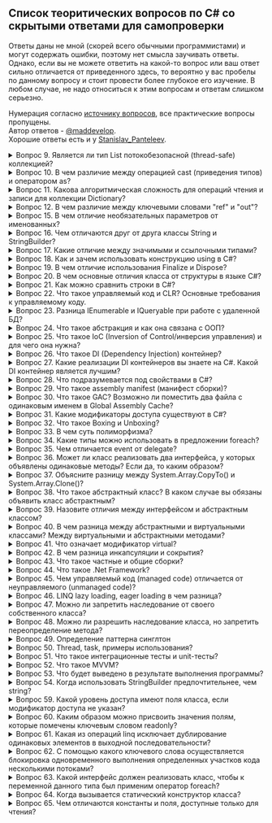 ## Список теоритических вопросов по C# со скрытыми ответами для самопроверки
Ответы даны не мной (скорей всего обычными программистами) и могут содержать ошибки, поэтому нет смысла заучивать ответы. Однако, если вы не можете ответить на какой-то вопрос или ваш ответ сильно отличается от приведенного здесь, то вероятно у вас пробелы по данному вопросу и стоит провести более глубокое его изучение. В любом случае, не надо относиться к этим вопросам и ответам слишком серьезно.

Нумерация согласно [источнику вопросов](https://metanit.com/sharp/interview/), все практические вопросы пропущены.   
Автор ответов - [@maddevelop](https://teletype.in/@maddevelop).   
Хорошие ответы есть и у [Stanislav_Panteleev](http://digital-flame.ru/2018/08/25/c-voprosyi-i-otvetyi-k-sobesedovaniyu-chast-1/).

<details><summary>Вопрос 9. Является ли тип List потокобезопасной (thread-safe) коллекцией?</summary>

>Тип List может быть потокобезопасным в операциях чтения.   
>Пользовательский код должен обеспечивать всю синхронизацию при параллельном добавлении элементов в несколько потоков или удалении элементов из них.
</details>

<details><summary>Вопрос 10. В чем различие между операцией cast (приведения типов) и оператором as?</summary>

>В случае ошибки cast выбрасывает исключение InvalidCastException, а оператор as возвращает null
</details>

<details><summary>Вопрос 11. Какова алгоритмическая сложность для операций чтения и записи для коллекции Dictionary?</summary>

>Чтение очень быстрое, потому что используются хэш-таблицы и сложность в этом случае стремится к O(1).   
>Запись проходит тоже очень быстро (O(1)), в том случае если .Count меньше емкости, если же больше, то скорость стремится к O(n).
</details>

<details><summary>Вопрос 12. В чем различие между ключевыми словами "ref" и "out"?</summary>

>Параметр с ключевым слово out может быть не инициализирован, а параметр с ключевым словом ref обязательно должен быть инииализирован до вызова метода, который использует эти параметры.
</details>

<details><summary>Вопрос 15. В чем отличие необязательных параметров от именованных?</summary>

>Необязательные параметры позволяют опускать аргументы функции, в то время как именованные параметры разрешают передавать аргументы по названию параметра.   
>Можно, например присвоить второму и третьему параметру функции значения по-умолчанию:
```csharp
public void optionalParamFunc(int p1, int p2 = 2, int p3 = 3); 
optionalParamFunc(1, p3:10); //это эквивалентно optionalParamFunc(1,2,10);
```
</details>

<details><summary>Вопрос 16. Чем отличаются друг от друга классы String и StringBuilder?</summary>

>Объект класса String представляет собой неизменяемую строку.   
>Когда выполняется какой-нибудь метод класса String, система создает новый объект в памяти с выделением ему достаточного места.   
>Объект класса StringBuilder представляет собой динамическую строку.   
>При создании строки StringBuilder выделяет памяти больше, чем необходимо этой строке, а при добавлении к ней каких-либо элементов строка не пересоздается заново.   
>В том случае если выделенной памяти не будет хватать для добавления новых элементов, то емкость объекта будет увеличена.
</details>

<details><summary>Вопрос 17. Какие отличие между значимыми и ссылочными типами?</summary>

>Значимые типы (value type) хранятся в стеке. Стек - это структура данных, которая растет снизу вверх: каждый новый элемент помещаются поверх предыдущего. Время жизни переменных таких типов ограничено их контекстом. Физически стек - это некоторая область памяти в адресном пространстве. А ссылочные типы (reference type) хранятся в куче, это другая область памяти, которую можно представить как неупорядоченный набор различных объектов. Когда создаётся объект ссылочного типа в стеке помещается ссылка на адрес в куче. Когда этот объект перестает использоваться, то ссылка уничтожается, а память в куче очищается.
</details>

<details><summary>Вопрос 18. Как и зачем использовать конструкцию using в C#?</summary>

>Ключевое слово using упрощает работу с объектами которые реализуют интерфейс IDisposable.   
>Интерфейс IDisposable содержит один метод .Dispose(), который используется для освобождения ресурсов, которые захватил объект. При использовании using не обязательно явно вызывать .Dispose() для объекта.
</details>

<details><summary>Вопрос 19. В чем отличие использования Finalize и Dispose?</summary>

>Dispose нужен для освобождения ресурсов "здесь и сейчас" (а точнее вызов Dispose сигнализирует, что нужно освободить ресурс, но не факт это случится в тот же момент). Необходимость и преимущество интерфейса IDisposable именно в том, что его реализация позволяет освобождать ресурсы не тогда, когда до них доберется сборщик мусора, а тогда, когда это нужно программисту. Ресурсы могут быть дорогими, и держать их в памяти неопределенно долгое время может быть слишком расточительным.   
>Что качается деструкторов в C#, то их нет вовсе, но есть финализаторы. Разница в том, что время вызова финализатора не определено. Его вызвать вручную нельзя это делается автоматически, в отличии от Dispose, который предназначен для такого.   
>Finalize выполняется перед уничтожением объекта. Можно сказать, что это "последний шанс" освободить ресурсы корректно. Определять этот метод имеет смысл только в случае, если класс имеет доступ к каким-либо неуправляемым ресурсам.
</details>

<details><summary>Вопрос 20. В чем основные отличия класса от структуры в языке C#?</summary>

>Основные отличия класса от структуры следующие: 
>    * Структура является размерным типом, а класс – ссылочным.
>    * Все структурные типы неявно наследуются от System.ValueType, они не бывают абстрактными и всегда неявно запечатаны (sealed)
>    * При присваивании переменных структурного типа, создается копия данных
>    * Объявления полей структуры не могут иметь инициализаторов
>    * Различная интерпретация this для структуры и класса
>    * Структура не может содержать конструктор без параметров
>    * Структура не может содержать деструктор
>    * Для ссылочных типов значение по умолчанию – null
>    * При конвертировании между ссылочным и размерным типами происходит упаковка и распаковка.
</details>

<details><summary>Вопрос 21. Как можно сравнить строки в C#?</summary>

>Согласно MSDN существует несколько методов для сравнения строк:
>    * String.Compare - Сравнивает значения двух строк. Возвращает целочисленное значение.   
>    * String.CompareOrdinal - Сравнивает две строки без учета локального языка и региональных параметров.Возвращает целочисленное значение.   
>    * String.CompareTo - Сравнивает текущий строковый объект с другой строкой. Возвращает целочисленное значение.   
>    * String.StartsWith - Определяет, начинается ли строка с переданной строки. Возвращает логическое значение.   
>    * String.EndsWith - Определяет, заканчивается ли строка переданной строкой. Возвращает логическое значение.   
>    * String.Equals - Определяет, совпадают ли две строки. Возвращает логическое значение.   
>    * String.IndexOf - Возвращает индекс позиции символа или строки начиная с начала проверяемой строки. Возвращает целочисленное значение.   
>    * String.LastIndexOf - Возвращает индекс позиции символа или строки начиная с конца проверяемой строки. Возвращает целочисленное значение.   
>    * Так же можно использовать операторы != и ==.
</details>

<details><summary>Вопрос 22. Что такое управляемый код и CLR? Основные требования к управляемому коду.</summary>

>Управляемый код - код программы исполняемый под управлением CLR (Виртуальной машиной .Net).   
>CLR (общеязыковая исполняющая среда) — исполняющая среда для байт-кода CIL (MSIL), в которой компилируются программы, написанные на .NET-совместимых языках программирования (C#, Managed C++, Visual Basic .NET, F# и прочие). CLR является одним из основных компонентов пакета Microsoft .NET Framework.   
>Написанный управляемый код должен быть полностью совместим с CTS(Common Type System), который поддерживают все .Net совместимые языки.
</details>
	
<details><summary>Вопрос 23. Разница IEnumerable<T> и IQueryable<T> при работе с удаленной БД?</summary>

>IEnumerable. Объект IEnumerable представляет набор данных в памяти и может перемещаться по этим данным только вперед.   
>IQueryable. Он располагается в пространстве имен System.Linq. Объект предоставляет удаленный доступ к базе данных и позволяет перемещаться по данным как в прямом порядке от начала до конца, так и в обратном порядке. В процессе же выполнения запроса, происходит оптимизация запроса.
```csharp
IEnumerable<Phone> phoneIEnum = db.Phones;
var phones1 = phoneIEnum.Where(p => p.Id > id).ToList(); //SELECT * FROM PHONES, фильтрация на стороне клиента
IQueryable<Phone> phoneIQuer = db.Phones;
int id = 3;
var phones2 = phoneIQuer.Where(p => p.Id > id).ToList(); //SELECT * FROM PHONES WHERE ID > 3
```
</details>

<details><summary>Вопрос 24. Что такое абстракция и как она связана с ООП?</summary>

>Под абстракцией понимается модель реальной жизни упрощенная для решения конкретной задачи, которая выражена в объекте, т.е. любой объект - это абстракция, т.к. она только частично описывает реальную сущность. Поэтому любой объект можно считать абстракцией и он только частично описывает реальную сущность. Во время преобразования реальных сущностный в объект, то он лишается тех характеристик, которые являются несущественными деталями.   
>Например можно составить упрощенный класс человека, который умеет двигаться, а от всего остального мы абстрагируемся (в данным случае несущественно то, что он умеет дышать, кушать, видеть, слышать и т. д.)
</details>

<details><summary>Вопрос 25. Что такое IoC (Inversion of Control/инверсия управления) и для чего она нужна?</summary>

>Inversion of Control (инверсия управления) — это некий абстрактный принцип, набор рекомендаций для написания слабо связанного кода. Суть которого в том, что каждый компонент системы должен быть как можно более изолированным от других, не полагаясь в своей работе на детали конкретной реализации других компонентов.
</details>
	
<details><summary>Вопрос 26. Что такое DI (Dependency Injection) контейнер?</summary>

>DI контейнер это один из способов реализации принципа IoC. Этот контейнер знает о всех интерфейсах и их реализациях в системе и умеет их сопоставлять. Перед началом работы с ним необходимо зарегистрировать известные типы и их сопоставления(интерфейс-->реализация).
</details>

<details><summary>Вопрос 27. Какие реализации DI контейнеров вы знаете на C#. Какой DI контейнер является лучшим?</summary>

>Castle Windsor, Autofac, Ninject, Unity...и так далее, на самом деле их очень много. На счет того, какой из них лучший не совсем корректный вопрос. Все зависит от конкретной реализации.
</details>

<details><summary>Вопрос 28. Что подразумевается под свойствами в C#?</summary>

>В C# существуют специальные методы доступа, которые и именуются свойствами. Они обеспечивают простой доступ к полям класса для получения или установки их значения
>Стандартной определение свойства содержит блоки get и set. В блоке get возвращается значение поля, а в блоке set устанавливается с помощью параметра value, которое представляет передаваемое значение.
</details>

<details><summary>Вопрос 29. Что такое assembly manifest (манифест сборки)?</summary>

>Манифест сборки содержит все метаданные, необходимые для задания требований сборки к версиям и удостоверения безопасности, а также все метаданные, необходимые для определения области действия сборки и разрешения ссылок на ресурсы и классы. Манифест сборки может храниться в PE-файле (EXE или DLL) с кодом MSIL или же в отдельном PE-файле, содержащем только данные манифеста.   
>Манифест сборки предназначен для следующих задач:
>    * перечисление файлов, составляющих сборку;
>    * сопоставление ссылок на типы и ресурсы сборки с файлами, содержащими объявления и реализации этих типов и ресурсов;
>    * перечисление других сборок, от которых зависит эта сборка;
>    * обеспечение косвенного обращения пользователей сборки к подробностям ее реализации;
>    * предоставление собственного описания сборки;
</details>
	
<details><summary>Вопрос 30. Что такое GAC? Возможно ли поместить два файла с одинаковым именем в Global Assembly Cache?</summary>

>GAC (Global Assembly Cache) - глобальный кэш сборок, место где хранятся разделяемые сборки. Местоположение кэша сборок отличается в зависимости от версии .NET, установленной на локальной машине.
>В GAC нельзя помещать полностью одинаковые сборки (сборки с полностью совпадающим сложным именем). Сложное имя сборки состоит из нескольких частей:
>    * Имя сборки без расширения
>    * Номер версии. Благодаря разграничению по версии можно использовать разные версии одной и ой же сборки
>    * Открытый ключ
>    * Необязательное значение для культуры (при локализации сборки)
>    * Цифровая подпись, которая создается с помощью хэш-значения содержимого сборки и значения секретного ключа. Секретный ключ представляет собой файл с расширением *.snk.
>Так, что если совпадает у двух сборок только имена сборки, а все остальное отличается, то их можно помещать в GAC вместе.
</details>
	
<details><summary>Вопрос 31. Какие модификаторы доступа существуют в C#?</summary>

Ответ: В C# применяются следующие модификаторы доступа:

    public: публичный, общедоступный класс или член класса. Такой член класса доступен из любого места в коде, а также из других программ и сборок.
    private: закрытый класс или член класса. Представляет полную противоположность модификатору public. Такой закрытый класс или член класса доступен только из кода в том же классе или контексте.
    protected: такой член класса доступен из любого места в текущем классе или в производных классах. При этом производные классы могут располагаться в других сборках.
    internal: класс и члены класса с подобным модификатором доступны из любого места кода в той же сборке, однако он недоступен для других программ и сборок (как в случае с модификатором public).
    protected internal: совмещает функционал двух модификаторов. Классы и члены класса с таким модификатором доступны из текущей сборки и из производных классов.
    private protected: такой член класса доступен из любого места в текущем классе или в производных классах, которые определены в той же сборке.
</details>
	
<details><summary>Вопрос 32. Что такое Boxing и Unboxing?</summary>

Ответ: Упаковка представляет собой процесс преобразования типа значения в тип object или в любой другой тип интерфейса, реализуемый этим типом значения. Когда тип значения упаковывается средой CLR, она создает оболочку значения внутри System.Object и сохраняет ее в управляемой куче. Операция распаковки извлекает тип значения из объекта. Упаковка является неявной; распаковка является явной.Понятия упаковки и распаковки лежат в основе единой системы типов C#, в которой значение любого типа можно рассматривать как объект. Ссылка.
</details>
	
<details><summary>Вопрос 33. В чем суть полиморфизма?</summary>

Ответ:  Полиморфизм – это различная реализация однотипных действий. Классическая фраза, которая коротко объясняет полиморфизм – «Один интерфейс, множество реализаций». Полиморфизм позволяет писать более абстрактные, расширяемые программы, один и тот же код используется для объектов разных классов, улучшается читабельность кода. Полиморфизм позволяет избавить разработчика от написания, чтения и отладки множества if-else/switch-case конструкций.

Понятие полиморфизма несет за собой еще несколько определений:

    Виртуальный метод – это метод, который МОЖЕТ быть переопределен в классе-наследнике. Такой метод может иметь стандартную реализацию в базовом классе.
    Абстрактный метод – это метод, который ДОЛЖЕН быть реализован в классе-наследнике. При этом, абстрактный метод не может иметь своей реализации в базовом классе (тело пустое), в отличии от виртуального.
    Переопределение метода – это изменение реализации метода, установленного как виртуальный (в классе наследнике метод будет работать отлично от базового класса).
</details>
	
<details><summary>Вопрос 34. Какие типы можно использовать в предложении foreach?</summary>

Ответ: Можно использовать типы, которые реализуют интерфейс System.Collections.IEnumerable или System.Collections.Generic.IEnumerable<T>. Либо же к любым типам которые удовлетворяют следующим условиям:

    включают открытый метод GetEnumerator без параметров с классом, структурой или тип интерфейсом в качестве возвращаемого значения;
    тип возвращаемого значения метода GetEnumerator должен содержать открытое свойство Currentи открытый метод MoveNext без параметров с типом возвращаемого значения Boolean.
</details>
	
<details><summary>Вопрос 35. Чем отличается event от delegate?</summary>

Ответ: Event (событие) — это формализация паттерна наблюдатель на уровне спецификации языка.

В данном паттерне предполагается, что подписчик может подписать или отписать себя у издателя, но не может подписать или отписать других подписчиков. И когда происходит уведомление зависит только от издателя, а не от кого-то другого.

Именно это ограничение и накладывает событие, в отличие от делегата: это делегат, находящийся под полным контролем объекта, являющегося его собственником.

В следующем примере можно отписать все методы, добавившие себя в делегат хх, простым присвоением null:

xx.Method = null;

С событием так не получится, только если точно знать, какой объект и каким методом на него подписан.

То же самое с отработкой события: в примере с делегатом можно заставить издателя послать уведомление, когда захочется

xx.Method();

С событием так не получится: его может запускать только из класса, в котором он объявлен. Даже из наследника напрямую не удастся запустить.
</details>
	
<details><summary>Вопрос 36. Может ли класс реализовать два интерфейса, у которых объявлены одинаковые методы? Если да, то каким образом?</summary>

Ответ: Если класс реализует два интерфейса, содержащих член с одинаковой сигнатурой, при реализации такого члена в классе оба интерфейса будут использовать этот член в качестве собственной реализации. 

Пример (все вызовы Paint приводят к вызову одного и того же метода)

class Test 
{
    static void Main()
    {
        SampleClass sc = new SampleClass();
        IControl ctrl = sc;
        ISurface srfc = sc;

        // The following lines all call the same method.
        sc.Paint();
        ctrl.Paint();
        srfc.Paint();
    }
}

interface IControl
{  void Paint();  }
interface ISurface
{  void Paint();  }

class SampleClass : IControl, ISurface
{
    // Both ISurface.Paint and IControl.Paint call this method. 
    public void Paint()
    {
        Console.WriteLine("Paint method in SampleClass");
    }
}

// Результат:
// Paint method in SampleClass
// Paint method in SampleClass
// Paint method in SampleClass

Если два метода интерфейса выполняют разные действия, это может привести к некорректной реализации одного или обоих интерфейсов. Метод интерфейса можно реализовать явно, создав метод класса, который вызывается только через этот интерфейс и относится только к нему. Для этого в имени члена класса указывается имя интерфейса. 

Например:

public class SampleClass : IControl, ISurface
{
    void IControl.Paint()
    {
        System.Console.WriteLine("IControl.Paint");
    }
    void ISurface.Paint()
    {
        System.Console.WriteLine("ISurface.Paint");
    }
}

Метод класса IControl.Paint доступен только через интерфейс IControl, а ISurface.Paint — только через интерфейс ISurface. Обе реализации метода будут разделены, и ни одна из них не будет доступна в классе напрямую. 

Например:

// Вызов метода Paint через Main

SampleClass obj = new SampleClass();
//obj.Paint();  // Compiler error.

IControl c = obj;
c.Paint();  // Вызываем IControl.Paint из SampleClass.

ISurface s = obj;
s.Paint(); // Вызываем ISurface.Paint из SampleClass.

// Результат:
// IControl.Paint
// ISurface.Paint

Явная реализация также применяется в случаях, когда в каждом из двух интерфейсов объявляются разные члены (например, свойство и метод) с одинаковыми именами:

interface ILeft
{
    int P { get;}
}
interface IRight
{
    int P();
}

Чтобы реализовать оба интерфейса и избежать ошибок компилятора, класс должен использовать явную реализацию либо свойства P, либо метода P, либо одновременно обоих этих членов.

class Middle : ILeft, IRight
{
    public int P() { return 0; }
    int ILeft.P { get { return 0; } }
}
</details>
	
<details><summary>Вопрос 37. Объясните разницу между System.Array.CopyTo() и System.Array.Clone()?</summary>

Ответ: System.Array.CopyTo() - копирует все элементы текущего одномерного массива в заданный одномерный массив.

public void CopyTo (Array array, int index);
Пример:
mySourceArray.CopyTo( myTargetArray, 6 );

System.Array.Clone() - Создает неполную копию Array.

public object Clone ();
Пример
CultureInfo[] arrCIClone = (CultureInfo[]) arrCI.Clone();

Оба метода выполняют неглубокую копию. Неглубокая копия означает, что содержимое нового массива (каждый элемент) содержит ссылки на тот же объект, что и элементы в исходном массиве. Глубокая копия (которая не выполняется ни одним из этих методов) создаст новый экземпляр объекта каждого элемента, что приведет к другому, но идентичному объекту.

Так что разница есть:

1- CopyTo require to have a destination array when Clone return a new array. 
2- CopyTo let you specify an index (if required) to the destination array. 
</details>
	
<details><summary>Вопрос 38. Что такое абстрактный класс? В каком случае вы обязаны объявить класс абстрактным?</summary>

Ответ: Абстрактный класс очень похож на обычный класс, он так же содержит обычные методы, свойства, поля. Единственное, что при определении абстрактного класса используется ключевое слова abstract. Главное же отличие его от обычного класса в том, что нельзя использовать стандартный конструктор для создания объекта класса, т.е. так сделать не получится:

Human chelik = new Human();

Абстрактные классы нужны для того, чтобы выделять общий функционал от нескольких классов в обособленный класс. От этого отдельного класса потом можно унаследовать либо просто сигнатуру функционала, либо вместе с реализацией.

Класс обязательно нужно объявлять как абстрактный когда он содержит абстрактные члены. Источник
</details>
	
<details><summary>Вопрос 39. Назовите отличия между интерфейсом и абстрактным классом?</summary>

Ответ: В плане определения функционала без конкретной реализации у абстрактных классов и интерфейсов много общего. Часто в программах можно заменять абстрактные классы на интерфейсы и наоборот. Но все же имеются отличия.

Когда лучше использовать абстрактные классы:

    Для определения общего функционала для родственных объектов
    Для проектирования большой функциональной единицы, которая содержит обширный базовый функционал
    Для того, чтобы все производные классы на всех уровнях наследования имели некоторую общую реализацию. При использовании абстрактных классов, для изменения базового функционала во всех наследниках достаточно поменять его в абстрактном базовом классе.
    Для смены названия или параметра метода интерфейса нужно внести изменения и также во все классы, которые данный интерфейс реализуют.

Когда лучше использовать интерфейсы:

    Для определения функционала для группы разрозненных объектов, которые могут быть никак не связаны между собой.
    Для проектирования небольшого функционального типа.
</details>
	
<details><summary>Вопрос 40. В чем разница между абстрактными и виртуальными классами? Между виртуальными и абстрактными методами?</summary>

Ответ: Абстрактные классы это класс помеченный ключевым словом abstract. В таком классе мы не можем использовать конструктор для создания объекта класса. В абстрактном классе содержатся абстрактные члены (методы, свойства, индексаторы, события) они не имеют внутренней реализации и выступают в роли интерфейса. Они так же обязаны быть помечены ключевыми словом abstract. При наследовании от абстрактного класса, класс наследник получает все свойства своего класса родителя, а если в родительском классе есть еще и абстрактные члены, то в классе наследнике обязательно их нужно переопределять.

Виртуальный класс, это просто класс в котором есть виртуальные члены (методы, свойства...) Виртуальные члены помечаются модификатором virtual и имеют внутреннюю реализацию, которая может быть переопределена в классе наследнике.
</details>
	
<details><summary>Вопрос 41. Что означает модификатор virtual?</summary>

Ответ: Модификатор virtual служит для того, чтобы помечать виртуальные методы или свойства в классе родителя. Виртуальные методы (свойства) - это такие методы, которые мы хотим переопределить в классах наследниках. А чтобы переопределить метод в классе-наследнике, этот метод определяется с модификатором override. Переопределенный метод в классе-наследнике должен иметь тот же набор параметров, что и виртуальный метод в базовом классе.
</details>
	
<details><summary>Вопрос 42. В чем разница инкапсуляции и сокрытия?</summary>

Ответ: Инкапсуляция - одна из парадигм ООП. Она представляет собой способность языка упаковывать определённые участки кода в контейнеры, исключая возможность внешнего мира нарушения целостности данного кода. Основной единицей инкапсуляции в C# является класс. Инкапсуляция позволяет структурировать код и помогает обезопасить его от многих возможных проблем, относительно защиты данных и информации.

Сокрытие же скрывает детали о процессе. Для определения прав доступа к данным в классе и к классу непосредственно используются модификаторы доступа. Получается, что использование этих модификаторов и есть то самое сокрытие.

Но сам термин "сокрытие" лучше употреблять в контексте методов. Сокрытие метода представляет собой реализация тела метода в дочернем классе, сигнатура которого соответствует сигнатуре метода в родительском классе. Для сокрытия применяется ключевое слово "new".

Пример.

class Animal
{
    public void Say()
    {
        Console.WriteLine("*Some sounds*");
    }
}
class Cat:Animal
{
    public new void Say()// the usage of hiding technique
    {
        Console.WriteLine("Miew!");
    }
}

Лучше термин "сокрытие" использовать в контексте именно сокрытия метода, потому что нет определённого правила отличия инкапсуляции и сокрытия, и на этом фоне могут плявляться разные споры.
</details>
	
<details><summary>Вопрос 43. Что такое частные и общие сборки?</summary>

Ответ: Частные сборки:

    Видны только самому приложению
    Нет необходимости заботиться об уникальном имени во всем глобальном пространстве имен
    Не нужно делать записей в реестре при развертывании приложения
    Сборки просто копируются в директорию приложения или в подчинённую директорию
    Общая среда выполнения (CLR) при запуске приложения прочитает его манифест и определит какие сборки необходимы. Затем будет произведен поиск нужной сборки по директории приложения (процесс зондирования)

Общие сборки:

    Общие сборки могут быть использованы сразу несколькими приложениями
    Сборка должна иметь строгое имя (strong name)
    Сборка должна быть помещена в общедоступное место – Global Assembly Cache (GAC, глобальный кэш сборок)
</details>
	
<details><summary>Вопрос 44. Что такое .Net Framework?</summary>

Ответ: .NET Framework — программная платформа, выпущенная компанией Microsoft в 2002 году. Основой платформы является общеязыковая среда исполнения Common Language Runtime (CLR), которая подходит для разных языков программирования. Функциональные возможности CLR доступны в любых языках программирования, использующих эту среду.

(Источник Википедия)
</details>
	
<details><summary>Вопрос 45. Чем управляемый код (managed code) отличается от неуправляемого (unmanaged code)?</summary>

Ответ: Управля́емый код (managed code) — термин, введённый фирмой Microsoft, для обозначения кода программы, исполняемой под «управлением» виртуальной машины .NET — Common Language Runtime или Mono. При этом машинный код называется неуправля́емым кодом (unmanaged code).

Слово «управляемый» относится к методу обмена информацией между программой и исполняющей средой. Оно означает, что в любой точке исполнения управляющая среда может приостановить исполнение и получить информацию, специфичную для текущего состояния. Необходимая для этого информация представлена в управляемом коде на языке Intermediate Language и в связанных с этим кодом метаданных.

С формальной точки зрения управляемым кодом является любой программный код, исполняемый в среде отладчика.

(Источник Викидедия)
</details>
	
<details><summary>Вопрос 46. LINQ lazy loading, eager loading в чем разница?</summary>

Ответ:

В случае lazy loading, зависимые таблицы (дочерние объекты) не загружаются автоматически с родительскими, а загрузятся в тот момент, когда они понадобятся. В LINQ по умолчанию используется lazy loading.

Например:

var query = context.Categories.Take(3); // Lazy loading
 
foreach (var Category in query)
{
   Console.WriteLine(Category.Name);
   foreach (var Product in Category.Products)
   {
   Console.WriteLine(Product.ProductID);
   }
}

Таким образом сгенерируется следующий SQL код:

SELECT TOP (3) 
[c].[CatID] AS [CatID], 
[c].[Name] AS [Name], 
[c].[CreatedDate] AS [CreatedDate]
FROM [dbo].[Category] AS [c]
GO
 
-- Region Parameters
DECLARE @EntityKeyValue1 Int = 1
-- EndRegion
SELECT 
[Extent1].[ProductID] AS [ProductID], 
[Extent1].[Name] AS [Name], 
[Extent1].[UnitPrice] AS [UnitPrice], 
[Extent1].[CatID] AS [CatID], 
[Extent1].[EntryDate] AS [EntryDate], 
[Extent1].[ExpiryDate] AS [ExpiryDate]
FROM [dbo].[Product] AS [Extent1]
WHERE [Extent1].[CatID] = @EntityKeyValue1
GO
 
-- Region Parameters
DECLARE @EntityKeyValue1 Int = 2
-- EndRegion
SELECT 
[Extent1].[ProductID] AS [ProductID], 
[Extent1].[Name] AS [Name], 
[Extent1].[UnitPrice] AS [UnitPrice], 
[Extent1].[CatID] AS [CatID], 
[Extent1].[EntryDate] AS [EntryDate], 
[Extent1].[ExpiryDate] AS [ExpiryDate]
FROM [dbo].[Product] AS [Extent1]
WHERE [Extent1].[CatID] = @EntityKeyValue1
GO
 
-- Region Parameters
DECLARE @EntityKeyValue1 Int = 3
-- EndRegion
SELECT 
[Extent1].[ProductID] AS [ProductID], 
[Extent1].[Name] AS [Name], 
[Extent1].[UnitPrice] AS [UnitPrice], 
[Extent1].[CatID] AS [CatID], 
[Extent1].[EntryDate] AS [EntryDate], 
[Extent1].[ExpiryDate] AS [ExpiryDate]
FROM [dbo].[Product] AS [Extent1]
WHERE [Extent1].[CatID] = @EntityKeyValue1

Как видно из примера, мы получаем 4 SQL запроса. Это означает, что будет происходить 4 обращения к базе данных, один раз для таблицы Categories и 3 раза для таблицы Products, которая связана с Categories. В этом случае дочерние объекты заполняются по запросу.

Можно отключить lazy loading. Для этого нужно установить параметр LazyLoadingEnabled свойства ContextOptions объекта контекста в состояние false. После этого можно будет получать зависимые от родителя объекты при единственном запросе.

context.ContextOptions.LazyLoadingEnabled = false;

В случае eager loading, зависимые объекты загружаются автоматически с родительской таблицей. Для того, чтобы использовать eager loading нужно применить метод Include().

Например:

var query = context.Categories.Include("Products").Take(3); // Eager loading
 
 foreach (var Category in query)
 {
 Console.WriteLine(Category.Name);
 foreach (var Product in Category.Products)
 {
 Console.WriteLine(Product.ProductID);
 }
 }

Сгенерированный SQL запрос:

SELECT [Project1].[CatID] AS [CatID], 
 [Project1].[Name] AS [Name], 
 [Project1].[CreatedDate] AS [CreatedDate], 
 [Project1].[C1] AS [C1], 
 [Project1].[ProductID] AS [ProductID], 
 [Project1].[Name1] AS [Name1], 
 [Project1].[UnitPrice] AS [UnitPrice], 
 [Project1].[CatID1] AS [CatID1], 
 [Project1].[EntryDate] AS [EntryDate], 
 [Project1].[ExpiryDate] AS [ExpiryDate]
 FROM (SELECT 
 [Limit1].[CatID] AS [CatID], 
 [Limit1].[Name] AS [Name], 
 [Limit1].[CreatedDate] AS [CreatedDate], 
 [Extent2].[ProductID] AS [ProductID], 
 [Extent2].[Name] AS [Name1], 
 [Extent2].[UnitPrice] AS [UnitPrice], 
 [Extent2].[CatID] AS [CatID1], 
 [Extent2].[EntryDate] AS [EntryDate], 
 [Extent2].[ExpiryDate] AS [ExpiryDate], 
 CASE WHEN ([Extent2].[ProductID] IS NULL) THEN CAST(NULL AS int) 
ELSE 1 END AS [C1]
FROM (SELECT TOP (3) [c].[CatID] AS [CatID], [c].[Name] AS [Name], [c].[CreatedDate] AS [CreatedDate]
 FROM [dbo].[Category] AS [c] ) 
AS [Limit1]
 LEFT OUTER JOIN [dbo].[Product] AS [Extent2] 
ON [Limit1].[CatID] = [Extent2].[CatID]) AS [Project1]
 ORDER BY [Project1].[CatID] ASC, [Project1].[C1] ASC

Как можно заметить имеется только один SQL запрос. А это означает, что обращение к базе данных будет происходить только единожды для таблицы Categories и Products зависящей от нее. Таким образом, полученная выборка будет сразу содержать данные от родительской и от дочерней таблицы.

(Перевод статьи)
</details>
	
<details><summary>Вопрос 47. Можно ли запретить наследование от своего собственного класса?</summary>

Ответ:

Для того, чтобы запретить наследоваться от класса необходимо объявить его с модификатором sealed.

Например:

sealed class SomeClass
{
    // Объявление класса
}
</details>
	
<details><summary>Вопрос 48. Можно ли разрешить наследование класса, но запретить переопределение метода?</summary>

Ответ:

Да. Для этого нужно определить родительский класс с модификатором public, а метод в нем пометить как sealed.

Например:

class Base {
   public virtual void Test() { ... }
}
class Subclass1 : Base {
   public sealed override void Test() { ... }
}
class Subclass2 : Subclass1 {
   public override void Test() { ... } // Не скомпилируется!
}
</details>
	
<details><summary>Вопрос 49. Определение паттерна синглтон</summary>

Ответ: 

Одиночка (Singleton, Синглтон) - порождающий паттерн, который гарантирует, что для определенного класса будет создан только один объект, а также предоставит к этому объекту точку доступа. Используется тогда, когда необходимо, чтобы для класса существовал только один экземпляр. Он позволяет создать объект только при его необходимости. Если объект не нужен, то он не будет создан. В этом отличие синглтона от глобальных переменных.

Классическая реализация данного шаблона на C#:

class Singleton
{
    private static Singleton instance;
 
    private Singleton()
    {}
 
    public static Singleton getInstance()
    {
        if (instance == null)
            instance = new Singleton();
        return instance;
    }
}

В классе определяется статическая переменная - ссылка на конкретный экземпляр данного объекта и приватный конструктор. В статическом методеgetInstance() этот конструктор вызывается для создания объекта, если, конечно, объект отсутствует и равен null.

(Источник)
</details>
	
<details><summary>Вопрос 50. Thread, task, примеры использования?</summary>

Ответ:

Класс Thread, позволяет выделить, которые будут выполняться одновременно.

Для запуска нового потока нужно определить метод, который будет выполняться в потоке. Для создания потока используется делегат ThreadStart, получающий в качестве параметра определенный ранее метод.

Для запуска потока вызывается метод Start.

using System.Threading;
 
class Program
{
    static void Main(string[] args)
    {
        // создаем новый поток
        Thread myThread = new Thread(new ThreadStart(Count));
        myThread.Start(); // запускаем поток
 
        for (int i = 1; i < 9; i++)
        {
            Console.WriteLine("Главный поток:");
            Console.WriteLine(i * i);
            Thread.Sleep(300);
        }
 
        Console.ReadLine();
    }
 
    public static void Count()
    {
        for (int i = 1; i < 9; i++)
        {
            Console.WriteLine("Второй поток:");
            Console.WriteLine(i * i);
            Thread.Sleep(400);
        }
    }
}

Новый поток будет производить действия, определенные в методе Count. Для запуска этого метода в качестве второго потока, создается объект потока: Thread myThread = new Thread(new ThreadStart(Count));. В конструктор передается делегат ThreadStart, который в качестве параметра принимает метод Count. И следующим методом myThread.Start() запускается поток. После этого управление передается главному потоку, и выполняются все остальные действия, определенные в методе Main.

Существует еще одна форма создания потока: Thread myThread = new Thread(Count); Хотя в данном случае явным образом мы не используем делегат ThreadStart, но неявно он создается. Компилятор C# выводит делегат из сигнатуры метода Count и вызывает соответствующий конструктор.

(Источник)

Класс Task, который находится в пространстве имен System.Threading.Tasks, позволяет запускать отдельную продолжительную задачу. Она запускается асинхронно в одном из потоков из пула потоков, но ее можно запускать и синхронно.

Первый способ запуска - это создание объекта Task и вызов у него метода Start:

Task task = new Task(() => Console.WriteLine("Hello Task!"));
task.Start();

В качестве параметра объект Task принимает делегат Action. А метод Start() запускает задачу.

Второй способ - это использование статического метода Task.Factory.StartNew(). Он в качестве параметра принимает делегат Action. При этом этот метод сразу же запускает задачу:

Task task = Task.Factory.StartNew(() => Console.WriteLine("Hello Task!"));

В качестве результата метод возвращает запущенную задачу.

Третий способ определения и запуска задач представляет использование статического метода Task.Run():

Task task = Task.Run(() => Console.WriteLine("Hello Task!"));

Метод Task.Run() также в качестве параметра может принимать делегат Action и возвращает объект Task.

Пример:

using System;
using System.Threading.Tasks;
 
namespace HelloApp
{
    class Program
    {
        static void Main(string[] args)
        {
            Task task1 = new Task(() => Console.WriteLine("Task1 is executed"));
            task1.Start();
 
            Task task2 = Task.Factory.StartNew(() => Console.WriteLine("Task2 is executed"));
 
            Task task3 = Task.Run(() => Console.WriteLine("Task3 is executed"));
             
            Console.ReadLine();
        }
    }
}

(Источник)
</details>
	
<details><summary>Вопрос 51. Что такое интеграционные тесты и unit-тесты?</summary>

Ответ:

    Unit тест: Очень специфичны. Тестирование производится над одним классом, либо над конкретным методом класса. Должна быть четко поставленная задача, чтобы проверить правильность работы элемента программы. Сложные зависимости и взаимодействия не тестируются.
    Интеграционный тест: проверяет правильность взаимодействия нескольких подсистем. Существует целый спектр вариантов, от тестирования взаимодействия между двумя классами до тестирования взаимодействия с программной средой.
</details>
	
<details><summary>Вопрос 52. Что такое MVVM?</summary>

Ответ: Паттерн MVVM (Model-View-ViewModel) позволяет отделить логику приложения от визуальной части. Он является архитектурным, (задает общую архитектуру приложения).

Паттерн был представлен Джоном Госсманом в 2005 году как модификация шаблона Presentation Model и был первоначально нацелен на разработку приложений в WPF. И хотя сейчас данный паттерн вышел за пределы WPF и применяется в самых различных технологиях, в том числе при разработке под Android, iOS, тем не менее WPF является довольно показательной технологией, которая раскрывает возможности данного паттерна.

MVVM состоит из трех компонентов: модели (Model), модели представления (ViewModel) и представления (View).
</details>
	
<details><summary>Вопрос 53. Что будет выведено в результате выполнения программы?</summary>

class Program
{
    private enum En
    {
        First = 15,
        Second,
        Third = 54
    }
    static void Main(string[] args)
    {
        Console.WriteLine((int)En.Second);
        Console.Read();
    }
}

Варианты ответов:

    0
    1
    16
    Возникнет ошибка на этапе компиляции

Ответ:  В результате выведется число 16 (ответ 3).

Потому, что при создании типа перечисления каждому элементу целочисленное значение, причем первый элемент будет иметь значение 0, второй - 1 и так далее. Первому элементу явно присваивается значение 15, а значит второму будет присвоено соответственно 16.
</details>
	
<details><summary>Вопрос 54. Когда использовать StringBuilder предпочтительнее, чем string?</summary>

    Если строка редко изменяется
    Если строка часто изменяется
    Если строка содержит спецсимволы
    Если строка содержит исключительно цифры

Ответ:

StringBuilder предпочтительнее использовать если строка часто изменяется (ответ 2).

А в более развернутом варианте можно ответить так:

Microsoft рекомендует использовать класс String в следующих случаях:

    При небольшом количестве операций и изменений над строками
    При выполнении фиксированного количества операций объединения. В этом случае компилятор может объединить все операции объединения в одну
    Когда надо выполнять масштабные операции поиска при построении строки, например IndexOf или StartsWith. Класс StringBuilder не имеет подобных методов.

Класс StringBuilder рекомендуется использовать в следующих случаях:

    При неизвестном количестве операций и изменений над строками во время выполнения программы
    Когда предполагается, что приложению придется сделать множество подобных операций
</details>
	
<details><summary>Вопрос 59. Какой уровень доступа имеют поля класса, если модификатор доступа не указан?</summary>

Если не указывать модификатор доступа для поля класса, то по умолчанию они объявляются с модификатором private.
</details>
	
<details><summary>Вопрос 60. Каким образом можно присвоить значения полям, которые помечены ключевым словом readonly?</summary>

    С помощью атрибута DefaultValueAttribute
    В любое время из любого метода, который содержится в том же классе, что и поле
    Можно присвоить значение из любого места в коде, но только один раз
    Из конструктора, либо в месте объявления поля, приравнивая ему какое-то значение

Ответ: Поля помеченные ключевым словом readonly можно инициализировать при их объявлении либо на уровне класса, либо в конструкторе. Инициализировать или изменять их значение в других местах нельзя. (Вариант 4)
</details>
	
<details><summary>Вопрос 61. Какая из операций linq исключает дублирование одинаковых элементов в выходной последовательности?</summary>

Операция Distinct удаляет дублированные элементы из входной последовательности. (Ответ 5)
</details>
	
<details><summary>Вопрос 62. С помощью какого ключевого слова осуществляется блокировка одновременного выполнения определенных участков кода несколькими потоками?</summary>

Для осуществления блокировки одновременного выполнения определенных участков кода несколькими потоками используется ключевое слово lock. lock определяет блок, внутри которого весь код становится недоступным для других потоков до завершения работы текущего потока.
</details>
	
<details><summary>Вопрос 63. Какой интерфейс должен реализовать класс, чтобы к переменной данного типа был применим оператор foreach?</summary>

Чтобы применить к объекту какого-либо класса оператор foreach в этом классе должен быть реализован интерфейс IEnumerable (ответ 5)

Оператор foreach может применяться для переменных, которые реализуют интерфейс IEnumerable или IEnumerable<T>, либо к экземпляру любого типа, удовлетворяющим условиям:

    должен включать открытый метод GetEnumerator без параметров с классом, структурой или типом интерфейса в качестве возвращаемого значения;
    тип возвращаемого значения метода GetEnumerator должен содержать открытое свойство Current и открытый метод MoveNext без параметров с типом возвращаемого значения Boolean.
</details>
	
<details><summary>Вопрос 64. Когда вызывается статический конструктор класса?</summary>

Статический конструктор вызывается автоматически для инициализации класса перед созданием первого экземпляра типа или при первом обращении к каким-либо статическим членам.
</details>
	
<details><summary>Вопрос 65. Чем отличаются константы и поля, доступные только для чтения?</summary>

    Ничем не отличаются
    Константы инициализируются только во время компиляции, а поля, доступные для чтения, могут инициализироваться во время выполнения в конструкторе
    Поля, доступные для чтения, инициализируются только во время компиляции, а константы могут инициализироваться во время выполнения в конструкторе
    Константы можно изменять, а доступные только для чтения поля нет

Ответ: Константы являются не явно статическими и вы не можете объявить их с ключевым словом static. Поля для чтения не являются неявно статическими, и их можно сделать таковыми добавив ключевое слово static.

Значение константы должно быть задано в момент ее определения в классе. Поле только для чтения должно быть определено до завершения работы конструктора. Можно задать значение такого поля как непосредственно в строке его определения ( inline инициализация), так и в теле конструктора.
</details>
